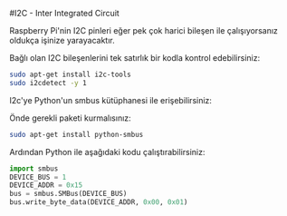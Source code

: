 <!--
---
name: I2C
description: Raspberry Pi i2c pinleri
pincount: 2
pin:
  '3':
    name: Data
    direction: both
    active: high
  '5':
    name: Clock
    direction: both
    active: high
  '27':
    name: EEPROM Data
    direction: both
    active: high
  '28':
    name: EEPROM Clock
    direction: both
    active: high
-->
#I2C - Inter Integrated Circuit

Raspberry Pi'nin I2C pinleri eğer pek çok harici bileşen ile çalışıyorsanız oldukça işinize yarayacaktır.

Bağlı olan I2C bileşenlerini tek satırlık bir kodla kontrol edebilirsiniz:

```bash
sudo apt-get install i2c-tools
sudo i2cdetect -y 1
```

I2c'ye Python'un smbus kütüphanesi ile erişebilirsiniz:

Önde gerekli paketi kurmalısınız:

```bash
sudo apt-get install python-smbus
```

Ardından Python ile aşağıdaki kodu çalıştırabilirsiniz:

```python
import smbus
DEVICE_BUS = 1
DEVICE_ADDR = 0x15
bus = smbus.SMBus(DEVICE_BUS)
bus.write_byte_data(DEVICE_ADDR, 0x00, 0x01)
```